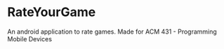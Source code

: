# RateYourGame

An android application to rate games. Made for ACM 431 - Programming Mobile Devices
